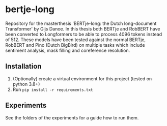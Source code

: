 # bertje-long
Repository for the masterthesis 'BERTje-long: the Dutch long-document Transformer' by Gijs Danoe. In this thesis both BERTje and RobBERT have been converted to Longformers to be able to process 4096 tokens instead of 512. These models have been tested against the normal BERTje, RobBERT and Pino (Dutch BigBird) on multiple tasks which include sentiment analysis, mask filling and coreference resolution.

## Installation
1. (Optionally) create a virtual environment for this project (tested on python 3.8+)
2. Run `pip install -r requirements.txt`

## Experiments
See the folders of the experiments for a guide how to run them.
